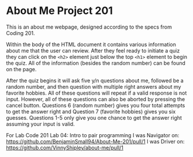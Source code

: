 # About Me Project 201

This is an about me webpage, designed according to the specs from Coding 201.

Within the body of the HTML document it contains various information about me that the user can review. After they feel ready to initiate a quiz they can click on the `<h2>` element just below the top `<h1>` element to begin the quiz. All of the information (besides the random number) can be found on the page.

After the quiz begins it will ask five y/n questions about me, followed be a random number, and then question with multiple right answers about my favorite hobbies. All of these questions will repeat if a valid response is not input. However, all of these questions can also be aborted by pressing the cancel button. Questions 6 (random number) gives you four total attempts to get the answer right and Question 7 (favorite hobbies) gives you six guesses. Questions 1-5 only give you one chance to get the answer right assuming your input is valid.

For Lab Code 201 Lab 04: Intro to pair programming
  I was Navigator on: https://github.com/BenjaminSmall94/About-Me-201/pull/1
  I was Driver on: https://github.com/VinnyShipley/about-me/pull/1